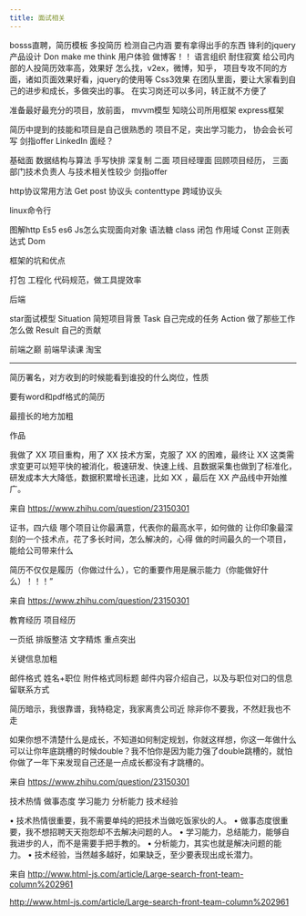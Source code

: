 ```yaml
---
title: 面试相关
---
```

bosss直聘，简历模板
多投简历
	检测自己内涵
要有拿得出手的东西
	锋利的jquery
产品设计
	Don make me think 
	用户体验
做博客！！
语言组织
耐住寂寞
给公司内部的人投简历效率高，效果好
	怎么找，v2ex，微博，知乎，
项目专攻不同的方面，诸如页面效果好看，jquery的使用等
Css3效果
在团队里面，要让大家看到自己的进步和成长，多做突出的事。
在实习岗还可以多问，转正就不方便了



准备最好最充分的项目，放前面，
mvvm模型
知晓公司所用框架
express框架

简历中提到的技能和项目是自己很熟悉的
项目不足，突出学习能力，
协会会长可写
剑指offer
LinkedIn
面经？



基础面  数据结构与算法
手写快排 深复制
二面
项目经理面
回顾项目经历，
三面
部门技术负责人
与技术相关性较少
剑指offer

http协议常用方法
Get post
协议头 contenttype
跨域协议头

linux命令行

图解http
Es5 es6 
Js怎么实现面向对象
语法糖 class
闭包 作用域
Const
正则表达式
Dom

框架的坑和优点

打包 
工程化 代码规范，做工具提效率

后端

star面试模型
Situation 简短项目背景
Task 自己完成的任务
Action 做了那些工作 怎么做
Result 自己的贡献

前端之巅
前端早读课
淘宝


--- 
简历署名，对方收到的时候能看到谁投的什么岗位，性质

要有word和pdf格式的简历

最擅长的地方加粗

作品

我做了 XX 项目重构，用了 XX 技术方案，克服了 XX 的困难，最终让 XX 这类需求变更可以短平快的被消化，极速研发、快速上线、且数据采集也做到了标准化，研发成本大大降低，数据积累增长迅速，比如 XX ，最后在 XX 产品线中开始推广。

来自 <https://www.zhihu.com/question/23150301> 

证书，四六级
哪个项目让你最满意，代表你的最高水平，如何做的
让你印象最深刻的一个技术点，花了多长时间，怎么解决的，心得
做的时间最久的一个项目，
能给公司带来什么

简历不仅仅是履历（你做过什么），它的重要作用是展示能力（你能做好什么）！！！”

来自 <https://www.zhihu.com/question/23150301> 


教育经历
项目经历

一页纸
排版整洁
文字精炼
重点突出

关键信息加粗

邮件格式 姓名+职位
附件格式同标题
邮件内容介绍自己，以及与职位对口的信息
留联系方式

简历暗示，我很靠谱，我特稳定，我家离贵公司近
除非你不要我，不然赶我也不走

如果你想不清楚什么是成长，不知道如何制定规划，你就这样想，你这一年做什么可以让你年底跳槽的时候double？我不怕你是因为能力强了double跳槽的，就怕你做了一年下来发现自己还是一点成长都没有才跳槽的。

来自 <https://www.zhihu.com/question/23150301> 


技术热情
做事态度
学习能力
分析能力
技术经验


• 技术热情很重要，我不需要单纯的把技术当做吃饭家伙的人。
• 做事态度很重要，我不想招聘天天抱怨却不去解决问题的人。
• 学习能力，总结能力，能够自我进步的人，而不是需要手把手教的。
• 分析能力，其实也就是解决问题的能力。
• 技术经验，当然越多越好，如果缺乏，至少要表现出成长潜力。

来自 <http://www.html-js.com/article/Large-search-front-team-column%202961> 

http://www.html-js.com/article/Large-search-front-team-column%202961

